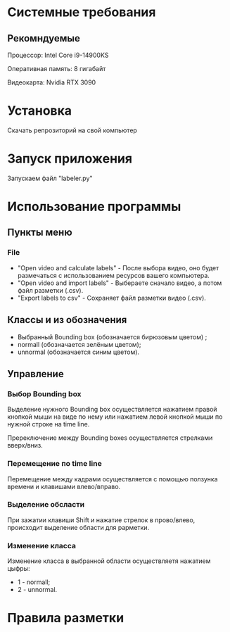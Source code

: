 # Системные требования
## Рекомндуемые 
Процессор: Intel Core i9-14900KS

Оперативная память: 8 гигабайт

Видеокарта: Nvidia RTX 3090

# Установка
Скачать репрозиторий на свой компьютер

#  Запуск приложения
Запускаем файл "labeler.py"

# Использование программы
## Пункты меню 
### File
* "Open video and calculate labels" - После выбора видео, оно будет размечаться с использованием ресурсов вашего компьютера.
* "Open video and import labels" - Выбераете сначало видео, а потом файл разметки (.csv).
* "Export labels to csv" - Сохраняет файл разметки видео (.csv).

## Классы и из обозначения
* Выбранный Bounding box (обозначается бирюзовым цветом) ;
* normall (обозначается зелёным цветом);
* unnormal (обозначается синим цветом).

## Управление
### Выбор  Bounding box
Выделение нужного Bounding box осуществляется нажатием правой кнопкой мыши на виде по нему или нажатием левой кнопкой мыши по нужной строке на time line.

Пререключение между Bounding boxes осуществляется стрелками вверх/вниз.

### Перемещение по time line
Перемещение между кадрами осуществляется с помощью ползунка времени и клавишами влево/вправо.

### Выделение обсласти
При зажатии клавиши  Shift и нажатие стрелок в прово/влево, происходит выделение области для раpметки.

### Изменение класса
Изменение класса в выбранной области осуществляетя нажатием цыфры:
* 1 - normall;
* 2 - unnormal.

# Правила разметки


